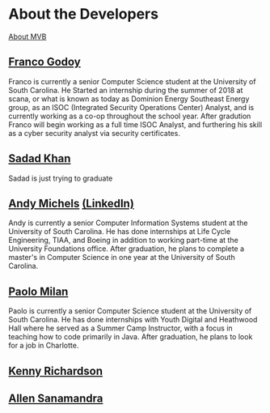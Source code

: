 # About the Developers
[About MVB](https://sccapstone.github.io/MVB/)

## [Franco Godoy](https://github.com/godoy159)

Franco is currently a senior Computer Science student at the University of South Carolina. He Started an internship during the summer of 2018 at scana, or what is known as today as Dominion Energy Southeast Energy group, as an ISOC (Integrated Security Operations Center) Analyst, and is currently working as a co-op throughout the school year. After gradution Franco will begin working as a full time ISOC Analyst, and furthering his skill as a cyber security analyst via security certificates. 

## [Sadad Khan](https://github.com/srkhan)

Sadad is just trying to graduate


## [Andy Michels](https://github.com/AMichels1) [(LinkedIn)](https://www.linkedin.com/in/andy-michels-a80952135/)

Andy is currently a senior Computer Information Systems student at the University of South Carolina. He has done internships at Life Cycle Engineering, TIAA, and Boeing in addition to working part-time at the University Foundations office. After graduation, he plans to complete a master's in Computer Science in one year at the University of South Carolina.

## [Paolo Milan](https://github.com/paolomilan)
Paolo is currently a senior Computer Science student at the University of South Carolina. He has done internships with Youth Digital and Heathwood Hall where he served as a Summer Camp Instructor, with a focus in teaching how to code primarily in Java. After graduation, he plans to look for a job in Charlotte.

## [Kenny Richardson](https://github.com/kennethr95)


## [Allen Sanamandra](https://github.com/asanamandra)





